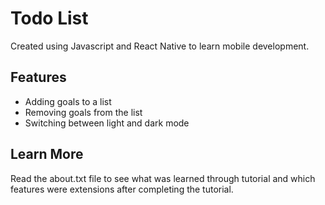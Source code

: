 # Todo List
Created using Javascript and React Native to learn mobile development.

## Features
- Adding goals to a list
- Removing goals from the list
- Switching between light and dark mode

## Learn More
Read the about.txt file to see what was learned through tutorial and which features were extensions after completing the tutorial.